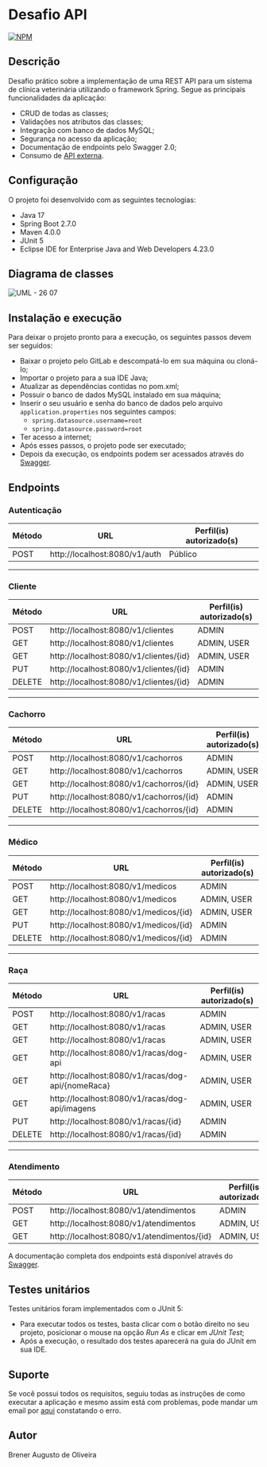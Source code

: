 # Desafio API
[![NPM](https://img.shields.io/npm/l/react)](https://git.gft.com/boer/desafio-api/-/blob/main/LICENSE)

## Descrição
Desafio prático sobre a implementação de uma REST API para um sistema de clínica veterinária utilizando o framework Spring. Segue as principais funcionalidades da aplicação:
- CRUD de todas as classes;
- Validações nos atributos das classes;
- Integração com banco de dados MySQL;
- Segurança no acesso da aplicação;
- Documentação de endpoints pelo Swagger 2.0;
- Consumo de <a href="https://www.thedogapi.com/">API externa</a>.

## Configuração
O projeto foi desenvolvido com as seguintes tecnologias:
- Java 17
- Spring Boot 2.7.0
- Maven 4.0.0
- JUnit 5
- Eclipse IDE for Enterprise Java and Web Developers 4.23.0

## Diagrama de classes
![UML - 26 07](https://user-images.githubusercontent.com/73718076/201680027-28abc606-3021-4d4a-9640-0d58a698cd83.png)

## Instalação e execução
Para deixar o projeto pronto para a execução, os seguintes passos devem ser seguidos:
- Baixar o projeto pelo GitLab e descompatá-lo em sua máquina ou cloná-lo;
- Importar o projeto para a sua IDE Java;
- Atualizar as dependências contidas no pom.xml;
- Possuir o banco de dados MySQL instalado em sua máquina;
- Inserir o seu usuário e senha do banco de dados pelo arquivo `application.properties` nos seguintes campos:
    - `spring.datasource.username=root`
    - `spring.datasource.password=root`
- Ter acesso a internet;
- Após esses passos, o projeto pode ser executado;
- Depois da execução, os endpoints podem ser acessados através do [Swagger](http://localhost:8080/swagger-ui.html).

## Endpoints
### Autenticação

| Método    | URL                             | Perfil(is) autorizado(s)  |
| --------- | ------------------------------- | ------------------------ |
| POST      | http://localhost:8080/v1/auth   | Público                  |

***

### Cliente

| Método    | URL                                | Perfil(is) autorizado(s)  |
| --------- | ---------------------------------- | ------------------------ |
| POST      | http://localhost:8080/v1/clientes  | ADMIN                    |
| GET       | http://localhost:8080/v1/clientes  | ADMIN, USER              |
| GET       | http://localhost:8080/v1/clientes/{id}  | ADMIN, USER         |
| PUT       | http://localhost:8080/v1/clientes/{id}  | ADMIN               |
| DELETE    | http://localhost:8080/v1/clientes/{id}  | ADMIN               |

***

### Cachorro

| Método    | URL                                | Perfil(is) autorizado(s)  |
| --------- | ---------------------------------- | ------------------------ |
| POST      | http://localhost:8080/v1/cachorros  | ADMIN                    |
| GET       | http://localhost:8080/v1/cachorros  | ADMIN, USER              |
| GET       | http://localhost:8080/v1/cachorros/{id}  | ADMIN, USER         |
| PUT       | http://localhost:8080/v1/cachorros/{id}  | ADMIN               |
| DELETE    | http://localhost:8080/v1/cachorros/{id}  | ADMIN               |

***

### Médico

| Método    | URL                                | Perfil(is) autorizado(s)  |
| --------- | ---------------------------------- | ------------------------ |
| POST      | http://localhost:8080/v1/medicos  | ADMIN                    |
| GET       | http://localhost:8080/v1/medicos  | ADMIN, USER              |
| GET       | http://localhost:8080/v1/medicos/{id}  | ADMIN, USER         |
| PUT       | http://localhost:8080/v1/medicos/{id}  | ADMIN               |
| DELETE    | http://localhost:8080/v1/medicos/{id}  | ADMIN               |

***

### Raça

| Método    | URL                                | Perfil(is) autorizado(s)  |
| --------- | ---------------------------------- | ------------------------ |
| POST      | http://localhost:8080/v1/racas  | ADMIN                    |
| GET       | http://localhost:8080/v1/racas  | ADMIN, USER              |
| GET       | http://localhost:8080/v1/racas  | ADMIN, USER              |
| GET       | http://localhost:8080/v1/racas/dog-api | ADMIN, USER         |
| GET       | http://localhost:8080/v1/racas/dog-api/{nomeRaca} | ADMIN, USER         |
| GET       | http://localhost:8080/v1/racas/dog-api/imagens | ADMIN, USER         |
| PUT       | http://localhost:8080/v1/racas/{id}  | ADMIN               |
| DELETE    | http://localhost:8080/v1/racas/{id}  | ADMIN               |

***

### Atendimento

| Método    | URL                                | Perfil(is) autorizado(s)  |
| --------- | ---------------------------------- | ------------------------ |
| POST      | http://localhost:8080/v1/atendimentos  | ADMIN                    |
| GET       | http://localhost:8080/v1/atendimentos  | ADMIN, USER              |
| GET       | http://localhost:8080/v1/atendimentos/{id}  | ADMIN, USER         |

A documentação completa dos endpoints está disponível através do [Swagger](http://localhost:8080/swagger-ui.html).

## Testes unitários
Testes unitários foram implementados com o JUnit 5:
- Para executar todos os testes, basta clicar com o botão direito no seu projeto, posicionar o mouse na opção <i>Run As</i> e clicar em <i>JUnit Test</i>;
- Após a execução, o resultado dos testes aparecerá na guia do JUnit em sua IDE.

## Suporte
Se você possui todos os requisitos, seguiu todas as instruções de como executar a aplicação e mesmo assim está com problemas, pode mandar um email por <a href="mailto:brener.oliveira@gft.com? subject=subject text">aqui</a> constatando o erro.

## Autor
Brener Augusto de Oliveira
